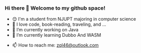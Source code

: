 ### Hi there 👋 Welcome to my github space!

- 😊 I'm a student from NJUPT majoring in computer science
- 🌟 I love code, book-reading, traveling, and ... 
- 🔭 I’m currently working on Java
- 🌱 I’m currently learning Dubbo And WASM
<!-- - 🤔 I’m looking for help with ... -->
<!-- - 💬 Ask me about ... -->
- 📫 How to reach me: zql46@outlook.com
<!-- - 😄 Pronouns: ... -->
<!-- - ⚡ Fun fact: ... -->

